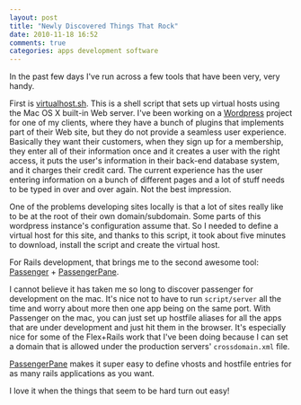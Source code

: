 ```yaml
---
layout: post
title: "Newly Discovered Things That Rock"
date: 2010-11-18 16:52
comments: true
categories: apps development software
---
```

In the past few days I've run across a few tools that have been very, very handy.

First is [virtualhost.sh](http://code.google.com/p/virtualhost-sh/). This is a shell script that sets up virtual hosts using the Mac OS X
built-in Web server. I've been working on a [Wordpress](http://wordpress.org/) project for one of my clients, where they have a bunch of 
plugins that implements part of their Web site, but they do not provide a seamless user experience. Basically they want their customers,
when they sign up for a membership, they enter all of their information once and it creates a user with the right access, it puts the user's
information in their back-end database system, and it charges their credit card. The current experience has the user entering information on a 
bunch of different pages and a lot of stuff needs to be typed in over and over again. Not the best impression.

One of the problems developing sites locally is that a lot of sites really like to be at the root of their own domain/subdomain. Some parts
of this wordpress instance's configuration assume that. So I needed to define a virtual host for this site, and thanks to this script, it took
about five minutes to download, install the script and create the virtual host.

For Rails development, that brings me to the second awesome tool: [Passenger](http://www.modrails.com/) + [PassengerPane](https://github.com/alloy/passengerpane).

I cannot believe it has taken me so long to discover passenger for development on the mac. It's nice not to have to run `script/server` all the
time and worry about more then one app being on the same port. With Passenger on the mac, you can just set up hostfile aliases for all the apps
that are under development and just hit them in the browser. It's especially nice for some of the Flex+Rails work that I've been doing because I
can set a domain that is allowed under the production servers' `crossdomain.xml` file.

[PassengerPane](https://github.com/alloy/passengerpane) makes it super easy to define vhosts and hostfile entries for as many rails applications 
as you want.

I love it when the things that seem to be hard turn out easy!
